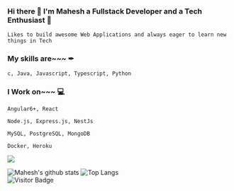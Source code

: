 ### Hi there 👋 I'm Mahesh a Fullstack Developer and a Tech Enthusiast 🚀
    Likes to build awesome Web Applications and always eager to learn new things in Tech 

### My skills are~~~  ✒  
    c, Java, Javascript, Typescript, Python

### I Work on~~~ 💻  
    Angular6+, React
    
    Node.js, Express.js, NestJs
    
    MySQL, PostgreSQL, MongoDB
    
    Docker, Heroku


<!--
**Mahesh-Umachagi/Mahesh-Umachagi** is a ✨ _special_ ✨ repository because its `README.md` (this file) appears on your GitHub profile.

Here are some ideas to get you started:

- 🔭 I’m currently working on ...
- 🌱 I’m currently learning ...
- 👯 I’m looking to collaborate on ...
- 🤔 I’m looking for help with ...
- 💬 Ask me about ...
- 📫 How to reach me: ...
- 😄 Pronouns: ...
- ⚡ Fun fact: ...
![Mahesh's github stats](https://github-readme-stats.vercel.app/api?username=Mahesh-Umachagi&show_icons=true&hide_border=true)
![Visitors](https://visitor-badge.glitch.me/badge?page_id=Mahesh-umachagi.Mahesh-Umachagi)
<img src="https://github-readme-stats.vercel.app/api?username=Mahesh-Umachagi&&show_icons=true&count_private=true&include_all_commits=true&title_color=ffffff&icon_color=bb2ac&text_color=ffffff&bg_color=293556" width="55%"/>
-->

<a href="https://www.upwork.com/ag/everindia/"><img size="50px" src="https://img.shields.io/badge/Upwork-6fda44?logo=upwork&logoColor=white" /></a>


![Mahesh's github stats](https://github-readme-stats.vercel.app/api?username=Mahesh-Umachagi&count_private=true&theme=dark&show_icons=true)
![Top Langs](https://github-readme-stats.vercel.app/api/top-langs/?username=Mahesh-Umachagi&show=TeX&layout=compact&theme=dark)
<br>
![Visitor Badge](https://visitor-badge.laobi.icu/badge?page_id=Mahesh-Umachagi.Mahesh-Umachagi)



